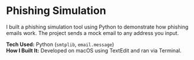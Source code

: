 # Phishing Simulation

I built a phishing simulation tool using Python to demonstrate how phishing emails work. The project sends a mock email to any address you input.

**Tech Used:** Python (`smtplib`, `email.message`)  
**How I Built It:** Developed on macOS using TextEdit and ran via Terminal.

